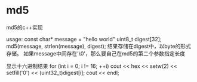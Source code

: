 # md5
md5的c++实现

usage:
const char* message = "hello world"
uint8_t digest[32];
md5(message, strlen(message), digest);
结果存储在digest中，以byte的形式存储。
如果message中间存在'\0'，那么要自己在md5的第二个参数指定长度

显示十六进制结果
for (int i = 0; i != 16; ++i)
    cout << hex << setw(2) << setfill('0') << (uint32_t)digest[i];
cout << endl;
